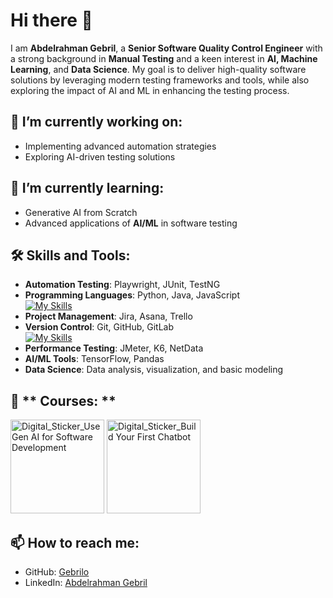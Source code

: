 # Hi there 👋

I am **Abdelrahman Gebril**, a **Senior Software Quality Control Engineer** with a strong background in **Manual Testing** and a keen interest in **AI, Machine Learning**, and **Data Science**. My goal is to deliver high-quality software solutions by leveraging modern testing frameworks and tools, while also exploring the impact of AI and ML in enhancing the testing process.

## 🔭 **I’m currently working on:**
- Implementing advanced automation strategies
- Exploring AI-driven testing solutions

## 🌱 **I’m currently learning:**
- Generative AI from Scratch
- Advanced applications of **AI/ML** in software testing

## 🛠️ **Skills and Tools:**

- **Automation Testing**: Playwright, JUnit, TestNG
- **Programming Languages**: Python, Java, JavaScript  
  [![My Skills](https://skillicons.dev/icons?i=py,java,js,html,css)](https://skillicons.dev)
- **Project Management**: Jira, Asana, Trello  
- **Version Control**: Git, GitHub, GitLab  
  [![My Skills](https://skillicons.dev/icons?i=git,github,gitlab)](https://skillicons.dev)
- **Performance Testing**: JMeter, K6, NetData  
- **AI/ML Tools**: TensorFlow, Pandas
- **Data Science**: Data analysis, visualization, and basic modeling

## 🏫 ** Courses: **
<img src="https://github.com/user-attachments/assets/99d985e7-265e-445f-b8ca-c62d64973bbd" alt="Digital_Sticker_Use Gen AI for Software Development" width="150"/>

<img src="https://github.com/user-attachments/assets/b795a0a9-2515-4a94-8d2a-31e75aa7569a" alt="Digital_Sticker_Build Your First Chatbot" width="150"/>



## 📫 **How to reach me:**
- GitHub: [Gebrilo](https://github.com/Gebrilo)
- LinkedIn: [Abdelrahman Gebril](https://www.linkedin.com/in/abdelrahman-mohamed-a699ab195/)



